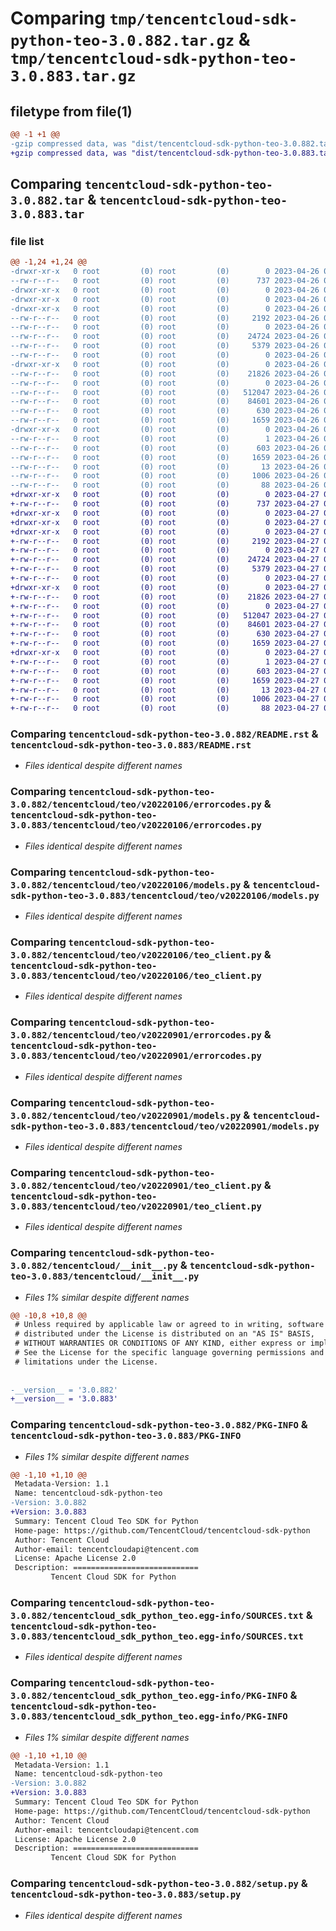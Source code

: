 # Comparing `tmp/tencentcloud-sdk-python-teo-3.0.882.tar.gz` & `tmp/tencentcloud-sdk-python-teo-3.0.883.tar.gz`

## filetype from file(1)

```diff
@@ -1 +1 @@
-gzip compressed data, was "dist/tencentcloud-sdk-python-teo-3.0.882.tar", last modified: Wed Apr 26 03:51:22 2023, max compression
+gzip compressed data, was "dist/tencentcloud-sdk-python-teo-3.0.883.tar", last modified: Thu Apr 27 00:54:15 2023, max compression
```

## Comparing `tencentcloud-sdk-python-teo-3.0.882.tar` & `tencentcloud-sdk-python-teo-3.0.883.tar`

### file list

```diff
@@ -1,24 +1,24 @@
-drwxr-xr-x   0 root         (0) root         (0)        0 2023-04-26 03:51:22.000000 tencentcloud-sdk-python-teo-3.0.882/
--rw-r--r--   0 root         (0) root         (0)      737 2023-04-26 03:51:22.000000 tencentcloud-sdk-python-teo-3.0.882/README.rst
-drwxr-xr-x   0 root         (0) root         (0)        0 2023-04-26 03:51:22.000000 tencentcloud-sdk-python-teo-3.0.882/tencentcloud/
-drwxr-xr-x   0 root         (0) root         (0)        0 2023-04-26 03:51:22.000000 tencentcloud-sdk-python-teo-3.0.882/tencentcloud/teo/
-drwxr-xr-x   0 root         (0) root         (0)        0 2023-04-26 03:51:22.000000 tencentcloud-sdk-python-teo-3.0.882/tencentcloud/teo/v20220106/
--rw-r--r--   0 root         (0) root         (0)     2192 2023-04-26 03:51:22.000000 tencentcloud-sdk-python-teo-3.0.882/tencentcloud/teo/v20220106/errorcodes.py
--rw-r--r--   0 root         (0) root         (0)        0 2023-04-26 03:51:22.000000 tencentcloud-sdk-python-teo-3.0.882/tencentcloud/teo/v20220106/__init__.py
--rw-r--r--   0 root         (0) root         (0)    24724 2023-04-26 03:51:22.000000 tencentcloud-sdk-python-teo-3.0.882/tencentcloud/teo/v20220106/models.py
--rw-r--r--   0 root         (0) root         (0)     5379 2023-04-26 03:51:22.000000 tencentcloud-sdk-python-teo-3.0.882/tencentcloud/teo/v20220106/teo_client.py
--rw-r--r--   0 root         (0) root         (0)        0 2023-04-26 03:51:22.000000 tencentcloud-sdk-python-teo-3.0.882/tencentcloud/teo/__init__.py
-drwxr-xr-x   0 root         (0) root         (0)        0 2023-04-26 03:51:22.000000 tencentcloud-sdk-python-teo-3.0.882/tencentcloud/teo/v20220901/
--rw-r--r--   0 root         (0) root         (0)    21826 2023-04-26 03:51:22.000000 tencentcloud-sdk-python-teo-3.0.882/tencentcloud/teo/v20220901/errorcodes.py
--rw-r--r--   0 root         (0) root         (0)        0 2023-04-26 03:51:22.000000 tencentcloud-sdk-python-teo-3.0.882/tencentcloud/teo/v20220901/__init__.py
--rw-r--r--   0 root         (0) root         (0)   512047 2023-04-26 03:51:22.000000 tencentcloud-sdk-python-teo-3.0.882/tencentcloud/teo/v20220901/models.py
--rw-r--r--   0 root         (0) root         (0)    84601 2023-04-26 03:51:22.000000 tencentcloud-sdk-python-teo-3.0.882/tencentcloud/teo/v20220901/teo_client.py
--rw-r--r--   0 root         (0) root         (0)      630 2023-04-26 03:51:22.000000 tencentcloud-sdk-python-teo-3.0.882/tencentcloud/__init__.py
--rw-r--r--   0 root         (0) root         (0)     1659 2023-04-26 03:51:22.000000 tencentcloud-sdk-python-teo-3.0.882/PKG-INFO
-drwxr-xr-x   0 root         (0) root         (0)        0 2023-04-26 03:51:22.000000 tencentcloud-sdk-python-teo-3.0.882/tencentcloud_sdk_python_teo.egg-info/
--rw-r--r--   0 root         (0) root         (0)        1 2023-04-26 03:51:22.000000 tencentcloud-sdk-python-teo-3.0.882/tencentcloud_sdk_python_teo.egg-info/dependency_links.txt
--rw-r--r--   0 root         (0) root         (0)      603 2023-04-26 03:51:22.000000 tencentcloud-sdk-python-teo-3.0.882/tencentcloud_sdk_python_teo.egg-info/SOURCES.txt
--rw-r--r--   0 root         (0) root         (0)     1659 2023-04-26 03:51:22.000000 tencentcloud-sdk-python-teo-3.0.882/tencentcloud_sdk_python_teo.egg-info/PKG-INFO
--rw-r--r--   0 root         (0) root         (0)       13 2023-04-26 03:51:22.000000 tencentcloud-sdk-python-teo-3.0.882/tencentcloud_sdk_python_teo.egg-info/top_level.txt
--rw-r--r--   0 root         (0) root         (0)     1006 2023-04-26 03:51:22.000000 tencentcloud-sdk-python-teo-3.0.882/setup.py
--rw-r--r--   0 root         (0) root         (0)       88 2023-04-26 03:51:22.000000 tencentcloud-sdk-python-teo-3.0.882/setup.cfg
+drwxr-xr-x   0 root         (0) root         (0)        0 2023-04-27 00:54:15.000000 tencentcloud-sdk-python-teo-3.0.883/
+-rw-r--r--   0 root         (0) root         (0)      737 2023-04-27 00:54:15.000000 tencentcloud-sdk-python-teo-3.0.883/README.rst
+drwxr-xr-x   0 root         (0) root         (0)        0 2023-04-27 00:54:15.000000 tencentcloud-sdk-python-teo-3.0.883/tencentcloud/
+drwxr-xr-x   0 root         (0) root         (0)        0 2023-04-27 00:54:15.000000 tencentcloud-sdk-python-teo-3.0.883/tencentcloud/teo/
+drwxr-xr-x   0 root         (0) root         (0)        0 2023-04-27 00:54:15.000000 tencentcloud-sdk-python-teo-3.0.883/tencentcloud/teo/v20220106/
+-rw-r--r--   0 root         (0) root         (0)     2192 2023-04-27 00:54:15.000000 tencentcloud-sdk-python-teo-3.0.883/tencentcloud/teo/v20220106/errorcodes.py
+-rw-r--r--   0 root         (0) root         (0)        0 2023-04-27 00:54:15.000000 tencentcloud-sdk-python-teo-3.0.883/tencentcloud/teo/v20220106/__init__.py
+-rw-r--r--   0 root         (0) root         (0)    24724 2023-04-27 00:54:15.000000 tencentcloud-sdk-python-teo-3.0.883/tencentcloud/teo/v20220106/models.py
+-rw-r--r--   0 root         (0) root         (0)     5379 2023-04-27 00:54:15.000000 tencentcloud-sdk-python-teo-3.0.883/tencentcloud/teo/v20220106/teo_client.py
+-rw-r--r--   0 root         (0) root         (0)        0 2023-04-27 00:54:15.000000 tencentcloud-sdk-python-teo-3.0.883/tencentcloud/teo/__init__.py
+drwxr-xr-x   0 root         (0) root         (0)        0 2023-04-27 00:54:15.000000 tencentcloud-sdk-python-teo-3.0.883/tencentcloud/teo/v20220901/
+-rw-r--r--   0 root         (0) root         (0)    21826 2023-04-27 00:54:15.000000 tencentcloud-sdk-python-teo-3.0.883/tencentcloud/teo/v20220901/errorcodes.py
+-rw-r--r--   0 root         (0) root         (0)        0 2023-04-27 00:54:15.000000 tencentcloud-sdk-python-teo-3.0.883/tencentcloud/teo/v20220901/__init__.py
+-rw-r--r--   0 root         (0) root         (0)   512047 2023-04-27 00:54:15.000000 tencentcloud-sdk-python-teo-3.0.883/tencentcloud/teo/v20220901/models.py
+-rw-r--r--   0 root         (0) root         (0)    84601 2023-04-27 00:54:15.000000 tencentcloud-sdk-python-teo-3.0.883/tencentcloud/teo/v20220901/teo_client.py
+-rw-r--r--   0 root         (0) root         (0)      630 2023-04-27 00:54:15.000000 tencentcloud-sdk-python-teo-3.0.883/tencentcloud/__init__.py
+-rw-r--r--   0 root         (0) root         (0)     1659 2023-04-27 00:54:15.000000 tencentcloud-sdk-python-teo-3.0.883/PKG-INFO
+drwxr-xr-x   0 root         (0) root         (0)        0 2023-04-27 00:54:15.000000 tencentcloud-sdk-python-teo-3.0.883/tencentcloud_sdk_python_teo.egg-info/
+-rw-r--r--   0 root         (0) root         (0)        1 2023-04-27 00:54:15.000000 tencentcloud-sdk-python-teo-3.0.883/tencentcloud_sdk_python_teo.egg-info/dependency_links.txt
+-rw-r--r--   0 root         (0) root         (0)      603 2023-04-27 00:54:15.000000 tencentcloud-sdk-python-teo-3.0.883/tencentcloud_sdk_python_teo.egg-info/SOURCES.txt
+-rw-r--r--   0 root         (0) root         (0)     1659 2023-04-27 00:54:15.000000 tencentcloud-sdk-python-teo-3.0.883/tencentcloud_sdk_python_teo.egg-info/PKG-INFO
+-rw-r--r--   0 root         (0) root         (0)       13 2023-04-27 00:54:15.000000 tencentcloud-sdk-python-teo-3.0.883/tencentcloud_sdk_python_teo.egg-info/top_level.txt
+-rw-r--r--   0 root         (0) root         (0)     1006 2023-04-27 00:54:15.000000 tencentcloud-sdk-python-teo-3.0.883/setup.py
+-rw-r--r--   0 root         (0) root         (0)       88 2023-04-27 00:54:15.000000 tencentcloud-sdk-python-teo-3.0.883/setup.cfg
```

### Comparing `tencentcloud-sdk-python-teo-3.0.882/README.rst` & `tencentcloud-sdk-python-teo-3.0.883/README.rst`

 * *Files identical despite different names*

### Comparing `tencentcloud-sdk-python-teo-3.0.882/tencentcloud/teo/v20220106/errorcodes.py` & `tencentcloud-sdk-python-teo-3.0.883/tencentcloud/teo/v20220106/errorcodes.py`

 * *Files identical despite different names*

### Comparing `tencentcloud-sdk-python-teo-3.0.882/tencentcloud/teo/v20220106/models.py` & `tencentcloud-sdk-python-teo-3.0.883/tencentcloud/teo/v20220106/models.py`

 * *Files identical despite different names*

### Comparing `tencentcloud-sdk-python-teo-3.0.882/tencentcloud/teo/v20220106/teo_client.py` & `tencentcloud-sdk-python-teo-3.0.883/tencentcloud/teo/v20220106/teo_client.py`

 * *Files identical despite different names*

### Comparing `tencentcloud-sdk-python-teo-3.0.882/tencentcloud/teo/v20220901/errorcodes.py` & `tencentcloud-sdk-python-teo-3.0.883/tencentcloud/teo/v20220901/errorcodes.py`

 * *Files identical despite different names*

### Comparing `tencentcloud-sdk-python-teo-3.0.882/tencentcloud/teo/v20220901/models.py` & `tencentcloud-sdk-python-teo-3.0.883/tencentcloud/teo/v20220901/models.py`

 * *Files identical despite different names*

### Comparing `tencentcloud-sdk-python-teo-3.0.882/tencentcloud/teo/v20220901/teo_client.py` & `tencentcloud-sdk-python-teo-3.0.883/tencentcloud/teo/v20220901/teo_client.py`

 * *Files identical despite different names*

### Comparing `tencentcloud-sdk-python-teo-3.0.882/tencentcloud/__init__.py` & `tencentcloud-sdk-python-teo-3.0.883/tencentcloud/__init__.py`

 * *Files 1% similar despite different names*

```diff
@@ -10,8 +10,8 @@
 # Unless required by applicable law or agreed to in writing, software
 # distributed under the License is distributed on an "AS IS" BASIS,
 # WITHOUT WARRANTIES OR CONDITIONS OF ANY KIND, either express or implied.
 # See the License for the specific language governing permissions and
 # limitations under the License.
 
 
-__version__ = '3.0.882'
+__version__ = '3.0.883'
```

### Comparing `tencentcloud-sdk-python-teo-3.0.882/PKG-INFO` & `tencentcloud-sdk-python-teo-3.0.883/PKG-INFO`

 * *Files 1% similar despite different names*

```diff
@@ -1,10 +1,10 @@
 Metadata-Version: 1.1
 Name: tencentcloud-sdk-python-teo
-Version: 3.0.882
+Version: 3.0.883
 Summary: Tencent Cloud Teo SDK for Python
 Home-page: https://github.com/TencentCloud/tencentcloud-sdk-python
 Author: Tencent Cloud
 Author-email: tencentcloudapi@tencent.com
 License: Apache License 2.0
 Description: ============================
         Tencent Cloud SDK for Python
```

### Comparing `tencentcloud-sdk-python-teo-3.0.882/tencentcloud_sdk_python_teo.egg-info/SOURCES.txt` & `tencentcloud-sdk-python-teo-3.0.883/tencentcloud_sdk_python_teo.egg-info/SOURCES.txt`

 * *Files identical despite different names*

### Comparing `tencentcloud-sdk-python-teo-3.0.882/tencentcloud_sdk_python_teo.egg-info/PKG-INFO` & `tencentcloud-sdk-python-teo-3.0.883/tencentcloud_sdk_python_teo.egg-info/PKG-INFO`

 * *Files 1% similar despite different names*

```diff
@@ -1,10 +1,10 @@
 Metadata-Version: 1.1
 Name: tencentcloud-sdk-python-teo
-Version: 3.0.882
+Version: 3.0.883
 Summary: Tencent Cloud Teo SDK for Python
 Home-page: https://github.com/TencentCloud/tencentcloud-sdk-python
 Author: Tencent Cloud
 Author-email: tencentcloudapi@tencent.com
 License: Apache License 2.0
 Description: ============================
         Tencent Cloud SDK for Python
```

### Comparing `tencentcloud-sdk-python-teo-3.0.882/setup.py` & `tencentcloud-sdk-python-teo-3.0.883/setup.py`

 * *Files identical despite different names*

